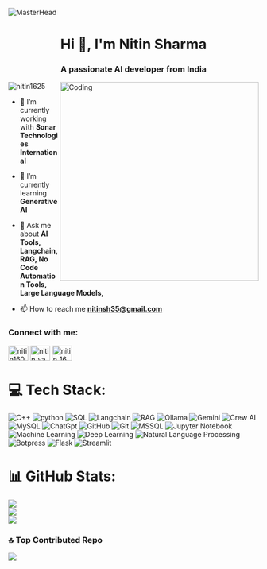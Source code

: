 ![MasterHead](https://user-images.githubusercontent.com/109351602/202650321-7f4da361-f98f-4345-8df4-adf352a11322.gif)
<h1 align="center">Hi 👋, I'm Nitin Sharma</h1>
<h3 align="center">A passionate AI developer from India</h3>
<img align="right" alt="Coding" width="400" src="https://camo.githubusercontent.com/7de37139d0b4c1ce40865e799b446c0e963a3dd8fb68d239707237c40604fa3d/68747470733a2f2f63646e2e6472696262626c652e636f6d2f75736572732f3733303730332f73637265656e73686f74732f363538313234332f6176656e746f2e676966">

<p align="left"> <img src="https://komarev.com/ghpvc/?username=nitin1625&label=Profile%20views&color=0e75b6&style=flat" alt="nitin1625" /> </p>

- 🔭 I’m currently working with **Sonar Technologies International**

- 🌱 I’m currently learning **Generative AI**

- 💬 Ask me about **AI Tools, Langchain,RAG, No Code Automation Tools, Large Language Models,**

- 📫 How to reach me **nitinsh35@gmail.com**

<h3 align="left">Connect with me:</h3>
<p align="left">
<a href="https://linkedin.com/in/nitin1608" target="blank"><img align="center" src="https://raw.githubusercontent.com/rahuldkjain/github-profile-readme-generator/master/src/images/icons/Social/linked-in-alt.svg" alt="nitin1608" height="30" width="40" /></a>
<a href="https://instagram.com/nitin_vasishtha_" target="blank"><img align="center" src="https://raw.githubusercontent.com/rahuldkjain/github-profile-readme-generator/master/src/images/icons/Social/instagram.svg" alt="nitin_vasishtha_" height="30" width="40" /></a>
<a href="https://www.leetcode.com/nitin_16" target="blank"><img align="center" src="https://raw.githubusercontent.com/rahuldkjain/github-profile-readme-generator/master/src/images/icons/Social/leet-code.svg" alt="nitin_16" height="30" width="40" /></a>
</p>



# 💻 Tech Stack:
![C++](https://img.shields.io/badge/c++-%2300599C.svg?style=for-the-badge&logo=c%2B%2B&logoColor=white) ![python](https://img.shields.io/badge/python-3670A0?style=for-the-badge&logo=python&logoColor=ffdd54) ![SQL](https://img.shields.io/badge/SQL-%4caf50.svg?style=for-the-badge&logo=sqlite&logoColor=white) ![Langchain](https://img.shields.io/badge/langchain-6da55f.svg?style=for-the-badge&logo=langchain&logoColor=mA55F) ![RAG](https://img.shields.io/badge/RAG-%23007ACC.svg?style=for-the-badge&logo=RAG&logoColor=white) ![Ollama](https://img.shields.io/badge/Ollama-%23323330.svg?style=for-the-badge&logo=Ollama&logoColor=white) ![Gemini](https://img.shields.io/badge/Gemini-%2300599C.svg?style=for-the-badge&logo=%2B%2B&logoColor=white) ![Crew AI](https://img.shields.io/badge/crewAI-6DA55F?style=for-the-badge&logo=CrewAI&logoColor=white) ![MySQL](https://img.shields.io/badge/mysql-4479A1.svg?style=for-the-badge&logo=mysql&logoColor=white) ![ChatGpt](https://img.shields.io/badge/ChatGPT-74aa9c.svg?style=for-the-badge&logo=openai&logoColor=white) ![GitHub](https://img.shields.io/badge/github-%23121011.svg?style=for-the-badge&logo=github&logoColor=white) ![Git](https://img.shields.io/badge/git-%23F05033.svg?style=for-the-badge&logo=git&logoColor=white) ![MSSQL](https://img.shields.io/badge/mssql-%23323330.svg?style=for-the-badge&logo=microsoft-sql-server&logoColor=white) ![Jupyter Notebook](https://img.shields.io/badge/Jupyter%20Notebook-3670A0?style=for-the-badge&logo=Jupyter%20Notebook&logoColor=ffdd54) ![Machine Learning](https://img.shields.io/badge/Machine%20Learning-%23DD0031.svg?style=for-the-badge&logo=Machine%20Learning&logoColor=white) ![Deep Learning](https://img.shields.io/badge/Deep%20Learning-%8a3ab9.svg?style=for-the-badge&logo=Deep%20Learning&logoColor=white) ![Natural Language Processing](https://img.shields.io/badge/Natural%20Language%20Processing-%3670A0.svg?style=for-the-badge&logo=Natural%20Language%20Processing&logoColor=%234FC08D) ![Botpress](https://img.shields.io/badge/Botpress-%23323330.svg?style=for-the-badge&logo=botpress&logoColor=whiteNLP) ![Flask](https://img.shields.io/badge/Flask-%23404d59.svg?style=for-the-badge&logo=Flask&logoColor=%2361DAFB) ![Streamlit](https://img.shields.io/badge/Streamlit-%238511FA.svg?style=for-the-badge&logo=Streamlit&logoColor=white)
# 📊 GitHub Stats:
![](https://github-readme-stats.vercel.app/api?username=nitin1625&theme=dark&hide_border=false&include_all_commits=false&count_private=false)<br/>
![](https://github-readme-streak-stats.herokuapp.com/?user=nitin1625&theme=dark&hide_border=false)<br/>
![](https://github-readme-stats.vercel.app/api/top-langs/?username=nitin1625&theme=dark&hide_border=false&include_all_commits=false&count_private=false&layout=compact)


### 🔝 Top Contributed Repo
![](https://github-contributor-stats.vercel.app/api?username=nitin1625&limit=5&theme=dark&combine_all_yearly_contributions=true)


